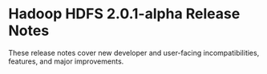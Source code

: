 # Hadoop HDFS 2.0.1-alpha Release Notes

These release notes cover new developer and user-facing incompatibilities, features, and major improvements.



